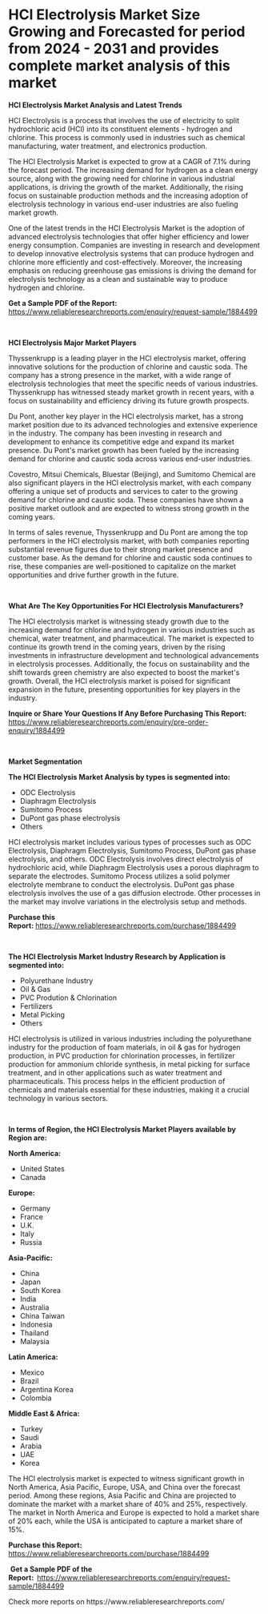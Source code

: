<p><h1>HCl Electrolysis Market Size Growing and Forecasted for period from 2024 - 2031 and provides complete market analysis of this market</h1></p><p><strong>HCl Electrolysis Market Analysis and Latest Trends</strong></p>
<p><p>HCl Electrolysis is a process that involves the use of electricity to split hydrochloric acid (HCl) into its constituent elements - hydrogen and chlorine. This process is commonly used in industries such as chemical manufacturing, water treatment, and electronics production.</p><p>The HCl Electrolysis Market is expected to grow at a CAGR of 7.1% during the forecast period. The increasing demand for hydrogen as a clean energy source, along with the growing need for chlorine in various industrial applications, is driving the growth of the market. Additionally, the rising focus on sustainable production methods and the increasing adoption of electrolysis technology in various end-user industries are also fueling market growth.</p><p>One of the latest trends in the HCl Electrolysis Market is the adoption of advanced electrolysis technologies that offer higher efficiency and lower energy consumption. Companies are investing in research and development to develop innovative electrolysis systems that can produce hydrogen and chlorine more efficiently and cost-effectively. Moreover, the increasing emphasis on reducing greenhouse gas emissions is driving the demand for electrolysis technology as a clean and sustainable way to produce hydrogen and chlorine.</p></p>
<p><strong>Get a Sample PDF of the Report:&nbsp;</strong> <a href="https://www.reliableresearchreports.com/enquiry/request-sample/1884499">https://www.reliableresearchreports.com/enquiry/request-sample/1884499</a></p>
<p>&nbsp;</p>
<p><strong>HCl Electrolysis Major Market Players</strong></p>
<p><p>Thyssenkrupp is a leading player in the HCl electrolysis market, offering innovative solutions for the production of chlorine and caustic soda. The company has a strong presence in the market, with a wide range of electrolysis technologies that meet the specific needs of various industries. Thyssenkrupp has witnessed steady market growth in recent years, with a focus on sustainability and efficiency driving its future growth prospects.</p><p>Du Pont, another key player in the HCl electrolysis market, has a strong market position due to its advanced technologies and extensive experience in the industry. The company has been investing in research and development to enhance its competitive edge and expand its market presence. Du Pont's market growth has been fueled by the increasing demand for chlorine and caustic soda across various end-user industries.</p><p>Covestro, Mitsui Chemicals, Bluestar (Beijing), and Sumitomo Chemical are also significant players in the HCl electrolysis market, with each company offering a unique set of products and services to cater to the growing demand for chlorine and caustic soda. These companies have shown a positive market outlook and are expected to witness strong growth in the coming years.</p><p>In terms of sales revenue, Thyssenkrupp and Du Pont are among the top performers in the HCl electrolysis market, with both companies reporting substantial revenue figures due to their strong market presence and customer base. As the demand for chlorine and caustic soda continues to rise, these companies are well-positioned to capitalize on the market opportunities and drive further growth in the future.</p></p>
<p>&nbsp;</p>
<p><strong>What Are The Key Opportunities For HCl Electrolysis Manufacturers?</strong></p>
<p><p>The HCl electrolysis market is witnessing steady growth due to the increasing demand for chlorine and hydrogen in various industries such as chemical, water treatment, and pharmaceutical. The market is expected to continue its growth trend in the coming years, driven by the rising investments in infrastructure development and technological advancements in electrolysis processes. Additionally, the focus on sustainability and the shift towards green chemistry are also expected to boost the market's growth. Overall, the HCl electrolysis market is poised for significant expansion in the future, presenting opportunities for key players in the industry.</p></p>
<p><strong>Inquire or Share Your Questions If Any Before Purchasing This Report:</strong> <a href="https://www.reliableresearchreports.com/enquiry/pre-order-enquiry/1884499">https://www.reliableresearchreports.com/enquiry/pre-order-enquiry/1884499</a></p>
<p>&nbsp;</p>
<p><strong>Market Segmentation</strong></p>
<p><strong>The HCl Electrolysis Market Analysis by types is segmented into:</strong></p>
<p><ul><li>ODC Electrolysis</li><li>Diaphragm Electrolysis</li><li>Sumitomo Process</li><li>DuPont gas phase electrolysis</li><li>Others</li></ul></p>
<p><p>HCl electrolysis market includes various types of processes such as ODC Electrolysis, Diaphragm Electrolysis, Sumitomo Process, DuPont gas phase electrolysis, and others. ODC Electrolysis involves direct electrolysis of hydrochloric acid, while Diaphragm Electrolysis uses a porous diaphragm to separate the electrodes. Sumitomo Process utilizes a solid polymer electrolyte membrane to conduct the electrolysis. DuPont gas phase electrolysis involves the use of a gas diffusion electrode. Other processes in the market may involve variations in the electrolysis setup and methods.</p></p>
<p><strong>Purchase this Report:&nbsp;</strong><a href="https://www.reliableresearchreports.com/purchase/1884499">https://www.reliableresearchreports.com/purchase/1884499</a></p>
<p>&nbsp;</p>
<p><strong>The HCl Electrolysis Market Industry Research by Application is segmented into:</strong></p>
<p><ul><li>Polyurethane Industry</li><li>Oil & Gas</li><li>PVC Prodution & Chlorination</li><li>Fertilizers</li><li>Metal Picking</li><li>Others</li></ul></p>
<p><p>HCl electrolysis is utilized in various industries including the polyurethane industry for the production of foam materials, in oil & gas for hydrogen production, in PVC production for chlorination processes, in fertilizer production for ammonium chloride synthesis, in metal picking for surface treatment, and in other applications such as water treatment and pharmaceuticals. This process helps in the efficient production of chemicals and materials essential for these industries, making it a crucial technology in various sectors.</p></p>
<p>&nbsp;</p>
<p><strong>In terms of Region, the HCl Electrolysis Market Players available by Region are:</strong></p>
<p>
    <p> <strong> North America: </strong>
        <ul>
            <li>United States</li>
            <li>Canada</li>
        </ul>
        </p> 
    <p> <strong> Europe: </strong>
        <ul>
            <li>Germany</li>
            <li>France</li>
            <li>U.K.</li>
            <li>Italy</li>
            <li>Russia</li>
        </ul>
        </p> 
    <p> <strong> Asia-Pacific: </strong>
        <ul>
            <li>China</li>
            <li>Japan</li>
            <li>South Korea</li>
            <li>India</li>
            <li>Australia</li>
            <li>China Taiwan</li>
            <li>Indonesia</li>
            <li>Thailand</li>
            <li>Malaysia</li>
        </ul>
        </p> 
    <p> <strong> Latin America: </strong>
        <ul>
            <li>Mexico</li>
            <li>Brazil</li>
            <li>Argentina Korea</li>
            <li>Colombia</li>
        </ul>
        </p> 
    <p> <strong> Middle East & Africa: </strong>
        <ul>
            <li>Turkey</li>
            <li>Saudi</li>
            <li>Arabia</li>
            <li>UAE</li>
            <li>Korea</li>
        </ul>
    </p>
    </p>
<p><p>The HCl electrolysis market is expected to witness significant growth in North America, Asia Pacific, Europe, USA, and China over the forecast period. Among these regions, Asia Pacific and China are projected to dominate the market with a market share of 40% and 25%, respectively. The market in North America and Europe is expected to hold a market share of 20% each, while the USA is anticipated to capture a market share of 15%.</p></p>
<p><strong>Purchase this Report: </strong><a href="https://www.reliableresearchreports.com/purchase/1884499">https://www.reliableresearchreports.com/purchase/1884499</a></p>
<p>&nbsp;<strong>Get a Sample PDF of the Report:&nbsp;&nbsp;</strong><a href="https://www.reliableresearchreports.com/enquiry/request-sample/1884499">https://www.reliableresearchreports.com/enquiry/request-sample/1884499</a></p>
<p><strong></strong></p>
<p>Check more reports on https://www.reliableresearchreports.com/</p>